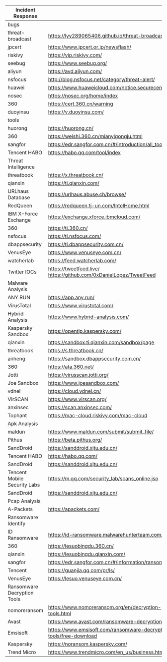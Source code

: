 |Incident Response| |
| ------ | ------ |
|bugs| |
|threat-broadcast|https://lyy289065406.github.io/threat-broadcast/|
|jpcert|https://www.jpcert.or.jp/newsflash/|
|riskivy|https://vip.riskivy.com/|
|seebug|https://www.seebug.org/|
|aliyun|https://avd.aliyun.com/|
|nsfocus|http://blog.nsfocus.net/category/threat-alert/|
|huawei|https://www.huaweicloud.com/notice.securecenter.html|
|nosec|https://nosec.org/home/index|
|360|https://cert.360.cn/warning|
|duoyinsu|https://v.duoyinsu.com/|
|tools| |
|huorong|https://huorong.cn/|
|360|https://weishi.360.cn/mianyigongju.html|
|sangfor|https://edr.sangfor.com.cn/#/introduction/all_tools|
|Tencent HABO|https://habo.qq.com/tool/index|
|Threat Intelligence| |
|threatbook|https://x.threatbook.cn/|
|qianxin|https://ti.qianxin.com/|
|URLhaus Database|https://urlhaus.abuse.ch/browse/|
|RedQueen|https://redqueen.tj-un.com/IntelHome.html|
|IBM X-Force Exchange|https://exchange.xforce.ibmcloud.com/|
|360|https://ti.360.cn/|
|nsfocus|https://ti.nsfocus.com/|
|dbappsecurity|https://ti.dbappsecurity.com.cn/|
|VenusEye|https://www.venuseye.com.cn/|
|watcherlab|https://feed.watcherlab.com/|
|Twitter IOCs|https://tweetfeed.live/ https://github.com/0xDanielLopez/TweetFeed|
|Malware Analysis| |
|ANY.RUN|https://app.any.run/|
|VirusTotal|https://www.virustotal.com/|
|Hybrid Analysis|https://www.hybrid-analysis.com/|
|Kaspersky Sandbox|https://opentip.kaspersky.com/|
|qianxin|https://sandbox.ti.qianxin.com/sandbox/page|
|threatbook|https://s.threatbook.cn/|
|anheng|https://sandbox.dbappsecurity.com.cn/|
|360|https://ata.360.net/|
|Jotti|https://virusscan.jotti.org/|
|Joe Sandbox|https://www.joesandbox.com/|
|vdnel|https://cloud.vdnel.cn/|
|VirSCAN|https://www.virscan.org/|
|anxinsec|https://scan.anxinsec.com/|
|Tophant|https://mac-cloud.riskivy.com/mac-cloud|
|Apk Analysis| |
|maldun|https://www.maldun.com/submit/submit_file/|
|Pithus|https://beta.pithus.org/|
|SandDroid|https://sanddroid.xjtu.edu.cn/|
|Tencent HABO|https://habo.qq.com/|
|SandDroid|https://sanddroid.xjtu.edu.cn/|
|Tencent Mobile Security Labs|https://m.qq.com/security_lab/scans_online.jsp|
|SandDroid|https://sanddroid.xjtu.edu.cn/|
|Pcap Analysis| |
|A-Packets|https://apackets.com/|
|Ransomware Identify| |
|ID Ransomware|https://id-ransomware.malwarehunterteam.com/|
|360|https://lesuobingdu.360.cn/|
|qianxin|https://lesuobingdu.qianxin.com/|
|sangfor|https://edr.sangfor.com.cn/#/information/ransom_search|
|Tencent|https://guanjia.qq.com/pr/ls/|
|VenusEye|https://lesuo.venuseye.com.cn/|
|Ransomware Decryption Tools| |
|nomoreransom|https://www.nomoreransom.org/en/decryption-tools.html|
|Avast|https://www.avast.com/ransomware-decryption-tools|
|Emsisoft|https://www.emsisoft.com/ransomware-decryption-tools/free-download|
|Kaspersky|https://noransom.kaspersky.com/|
|Trend Micro|https://www.trendmicro.com/en_us/business.html|